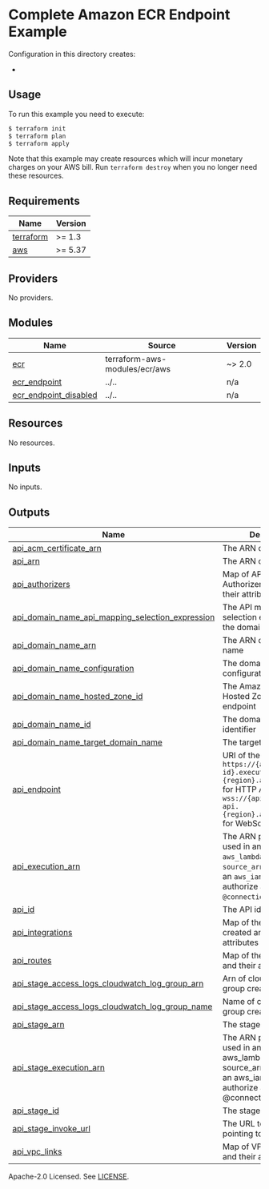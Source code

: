# Complete Amazon ECR Endpoint Example

Configuration in this directory creates:

- <XXX>

## Usage

To run this example you need to execute:

```bash
$ terraform init
$ terraform plan
$ terraform apply
```

Note that this example may create resources which will incur monetary charges on your AWS bill. Run `terraform destroy` when you no longer need these resources.

<!-- BEGINNING OF PRE-COMMIT-TERRAFORM DOCS HOOK -->
## Requirements

| Name | Version |
|------|---------|
| <a name="requirement_terraform"></a> [terraform](#requirement\_terraform) | >= 1.3 |
| <a name="requirement_aws"></a> [aws](#requirement\_aws) | >= 5.37 |

## Providers

No providers.

## Modules

| Name | Source | Version |
|------|--------|---------|
| <a name="module_ecr"></a> [ecr](#module\_ecr) | terraform-aws-modules/ecr/aws | ~> 2.0 |
| <a name="module_ecr_endpoint"></a> [ecr\_endpoint](#module\_ecr\_endpoint) | ../.. | n/a |
| <a name="module_ecr_endpoint_disabled"></a> [ecr\_endpoint\_disabled](#module\_ecr\_endpoint\_disabled) | ../.. | n/a |

## Resources

No resources.

## Inputs

No inputs.

## Outputs

| Name | Description |
|------|-------------|
| <a name="output_api_acm_certificate_arn"></a> [api\_acm\_certificate\_arn](#output\_api\_acm\_certificate\_arn) | The ARN of the certificate |
| <a name="output_api_arn"></a> [api\_arn](#output\_api\_arn) | The ARN of the API |
| <a name="output_api_authorizers"></a> [api\_authorizers](#output\_api\_authorizers) | Map of API Gateway Authorizer(s) created and their attributes |
| <a name="output_api_domain_name_api_mapping_selection_expression"></a> [api\_domain\_name\_api\_mapping\_selection\_expression](#output\_api\_domain\_name\_api\_mapping\_selection\_expression) | The API mapping selection expression for the domain name |
| <a name="output_api_domain_name_arn"></a> [api\_domain\_name\_arn](#output\_api\_domain\_name\_arn) | The ARN of the domain name |
| <a name="output_api_domain_name_configuration"></a> [api\_domain\_name\_configuration](#output\_api\_domain\_name\_configuration) | The domain name configuration |
| <a name="output_api_domain_name_hosted_zone_id"></a> [api\_domain\_name\_hosted\_zone\_id](#output\_api\_domain\_name\_hosted\_zone\_id) | The Amazon Route 53 Hosted Zone ID of the endpoint |
| <a name="output_api_domain_name_id"></a> [api\_domain\_name\_id](#output\_api\_domain\_name\_id) | The domain name identifier |
| <a name="output_api_domain_name_target_domain_name"></a> [api\_domain\_name\_target\_domain\_name](#output\_api\_domain\_name\_target\_domain\_name) | The target domain name |
| <a name="output_api_endpoint"></a> [api\_endpoint](#output\_api\_endpoint) | URI of the API, of the form `https://{api-id}.execute-api.{region}.amazonaws.com` for HTTP APIs and `wss://{api-id}.execute-api.{region}.amazonaws.com` for WebSocket APIs |
| <a name="output_api_execution_arn"></a> [api\_execution\_arn](#output\_api\_execution\_arn) | The ARN prefix to be used in an `aws_lambda_permission`'s `source_arn` attribute or in an `aws_iam_policy` to authorize access to the `@connections` API |
| <a name="output_api_id"></a> [api\_id](#output\_api\_id) | The API identifier |
| <a name="output_api_integrations"></a> [api\_integrations](#output\_api\_integrations) | Map of the integrations created and their attributes |
| <a name="output_api_routes"></a> [api\_routes](#output\_api\_routes) | Map of the routes created and their attributes |
| <a name="output_api_stage_access_logs_cloudwatch_log_group_arn"></a> [api\_stage\_access\_logs\_cloudwatch\_log\_group\_arn](#output\_api\_stage\_access\_logs\_cloudwatch\_log\_group\_arn) | Arn of cloudwatch log group created |
| <a name="output_api_stage_access_logs_cloudwatch_log_group_name"></a> [api\_stage\_access\_logs\_cloudwatch\_log\_group\_name](#output\_api\_stage\_access\_logs\_cloudwatch\_log\_group\_name) | Name of cloudwatch log group created |
| <a name="output_api_stage_arn"></a> [api\_stage\_arn](#output\_api\_stage\_arn) | The stage ARN |
| <a name="output_api_stage_execution_arn"></a> [api\_stage\_execution\_arn](#output\_api\_stage\_execution\_arn) | The ARN prefix to be used in an aws\_lambda\_permission's source\_arn attribute or in an aws\_iam\_policy to authorize access to the @connections API |
| <a name="output_api_stage_id"></a> [api\_stage\_id](#output\_api\_stage\_id) | The stage identifier |
| <a name="output_api_stage_invoke_url"></a> [api\_stage\_invoke\_url](#output\_api\_stage\_invoke\_url) | The URL to invoke the API pointing to the stage |
| <a name="output_api_vpc_links"></a> [api\_vpc\_links](#output\_api\_vpc\_links) | Map of VPC links created and their attributes |
<!-- END OF PRE-COMMIT-TERRAFORM DOCS HOOK -->

Apache-2.0 Licensed. See [LICENSE](https://github.com/clowdhaus/terraform-aws-ecr-endpoint/blob/main/LICENSE).
